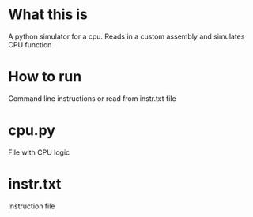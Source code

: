 # What this is
A python simulator for a cpu. Reads in a custom assembly and simulates CPU function

# How to run
Command line instructions or read from instr.txt file

# cpu.py
File with CPU logic

# instr.txt
Instruction file